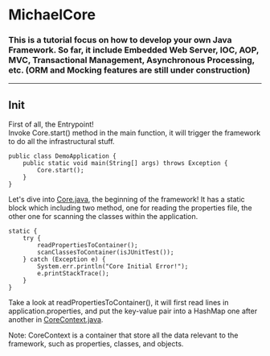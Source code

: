 # MichaelCore

### This is a tutorial focus on how to develop your own Java Framework. So far, it include Embedded Web Server, IOC, AOP, MVC, Transactional Management, Asynchronous Processing, etc. (ORM and Mocking features are still under construction)
---
## Init
First of all, the Entrypoint!<br/>
Invoke Core.start() method in the main function, it will trigger the framework to do all the infrastructural stuff.
```
public class DemoApplication {
    public static void main(String[] args) throws Exception {
        Core.start();
    }
}
```
Let's dive into [Core.java](src/main/java/tw/framework/michaelcore/ioc/Core.java), the beginning of the framework! It has a static block which including two method, one for reading the properties file, the other one for scanning the classes within the application.
```
static {
    try {
        readPropertiesToContainer();
        scanClassesToContainer(isJUnitTest());
    } catch (Exception e) {
        System.err.println("Core Initial Error!");
        e.printStackTrace();
    }
}
```
Take a look at readPropertiesToContainer(), it will first read lines in application.properties, and put the key-value pair into a HashMap one after another in [CoreContext.java](src/main/java/tw/framework/michaelcore/ioc/CoreContext.java).

Note: CoreContext is a container that store all the data relevant to the framework, such as properties, classes, and objects.
